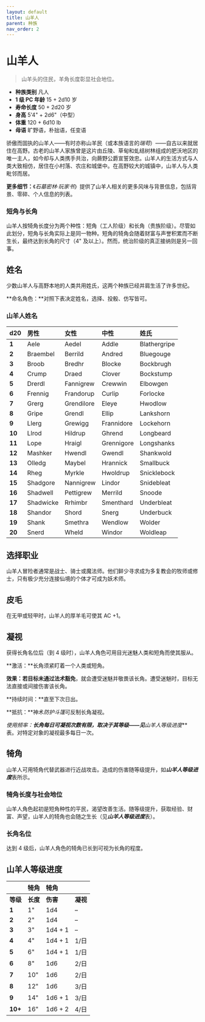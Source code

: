 ```yaml
---
layout: default
title: 山羊人
parent: 种族
nav_order: 2
---
```


# 山羊人

> 山羊头的住民，羊角长度彰显社会地位。

- **种族类别**	凡人
- **1 级 PC 年龄**	15 + 2d10 岁
- **寿命长度**	50 + 2d20 岁
- **身高**	5'4" + 2d6"（中型）
- **体重**	120 + 6d10 lb
- **母语**	旷野语，朴拙语，任变语

骄傲而固执的山羊人——有时亦称山羊民（或本族语言的*瑞苟*）——自古以来就居住在高野。古老的山羊人家族曾是这片由丘陵、草甸和虬结树林组成的肥沃地区的唯一主人，如今却与人类携手共治，向蕨野公爵宣誓效忠。山羊人的生活方式与人类大致相仿，居住在小村落、农庄和城堡中。在高野较大的城镇中，山羊人与人类毗邻而居。

**更多细节：**《*石墓密林·玩家书*》提供了山羊人相关的更多风味与背景信息，包括背景、零碎、个人信息的列表。

### 短角与长角

山羊人按犄角长度分为两个种性：短角（工人阶级）和长角（贵族阶级）。尽管如此划分，短角与长角实际上是同一物种。短角的犄角会随着财富与声誉积累而不断生长，最终达到长角的尺寸（4" 及以上）。然而，统治阶级的真正接纳则是另一回事。

## 姓名

少数山羊人与高野本地的人类共用姓氏，这两个种族已经并肩生活了许多世纪。

**命名角色：**对照下表决定姓名，选择、投骰、仿写皆可。

### 山羊人姓名

| **d20** | **男性** | **女性** | **中性** | **姓氏** |
| :--- | :-------- | :--------- | :--------- | :----------- |
| **1** | Aele | Aedel | Addle | Blathergripe |
| **2** | Braembel | Berrild | Andred | Bluegouge |
| **3** | Broob | Bredhr | Blocke | Bockbrugh |
| **4** | Crump | Draed | Clover | Bockstump |
| **5** | Drerdl | Fannigrew | Crewwin | Elbowgen |
| **6** | Frennig | Frandorup | Curlip | Forlocke |
| **7** | Grerg | Grendilore | Eleye | Hwodlow |
| **8** | Gripe | Grendl | Ellip | Lankshorn |
| **9** | Llerg | Grewigg | Frannidore | Lockehorn |
| **10** | Llrod | Hildrup | Ghrend | Longbeard |
| **11** | Lope | Hraigl | Grennigore | Longshanks |
| **12** | Mashker | Hwendl | Gwendl | Shankwold |
| **13** | Olledg | Maybel | Hrannick | Smallbuck |
| **14** | Rheg | Myrkle | Hwoldrup | Snicklebock |
| **15** | Shadgore | Nannigrew | Lindor | Snidebleat |
| **16** | Shadwell | Pettigrew | Merrild | Snoode |
| **17** | Shadwicke | Rrhimbr | Smenthard | Underbleat |
| **18** | Shandor | Shord | Snerg | Underbuck |
| **19** | Shank | Smethra | Wendlow | Wolder |
| **20** | Snerd | Wheld | Windor | Woldleap |

## 选择职业

山羊人冒险者通常是战士、骑士或魔法师。他们鲜少寻求成为多复教会的牧师或修士，只有极少充分连接仙境的个体才可成为妖术师。

## 皮毛

在无甲或轻甲时，山羊人的厚羊毛可使其 AC +1。

## 凝视

获得长角名位后（到 4 级时），山羊人角色可用目光迷魅人类和短角而使其服从。

**激活：**长角须紧盯着一个人类或短角。

**效果：**若目标未通过**法术豁免**，就会遭受迷魅并敬畏该长角。遭受迷魅时，目标无法直接或间接伤害该长角。

**持续时间：**直至下次日出。

**抵抗：**神术*防护斗篷*可反制长角凝视。

**使用频率：**长角每日可凝视次数有限，取决于其等级——见***山羊人等级进度***表。对特定对象的凝视最多每日一次。

## 犄角

山羊人可用犄角代替武器进行近战攻击。造成的伤害随等级提升，如***山羊人等级进度***表所示。

### 犄角长度与社会地位

山羊人角色起初是短角种性的平民，渴望改善生活。随等级提升，获取经验、财富、声望，山羊人的犄角也会随之生长（见***山羊人等级进度***表）。

### 长角名位

达到 4 级后，山羊人角色的犄角已长到可视为长角的程度。

## 山羊人等级进度

|           | **犄角** | **犄角** |          |
| :-------- | :--------- | :--------- | :------- |
| **等级** | **长度** | **伤害** | **凝视** |
| **1** | 1" | 1d4 | – |
| **2** | 2" | 1d4 | – |
| **3** | 3" | 1d4 + 1 | – |
| **4** | 4" | 1d4 + 1 | 1/日 |
| **5** | 6" | 1d4 + 1 | 1/日 |
| **6** | 8" | 1d6 | 2/日 |
| **7** | 10" | 1d6 | 2/日 |
| **8** | 12" | 1d6 | 3/日 |
| **9** | 14" | 1d6 + 1 | 3/日 |
| **10+** | 16" | 1d6 + 2 | 4/日 |

